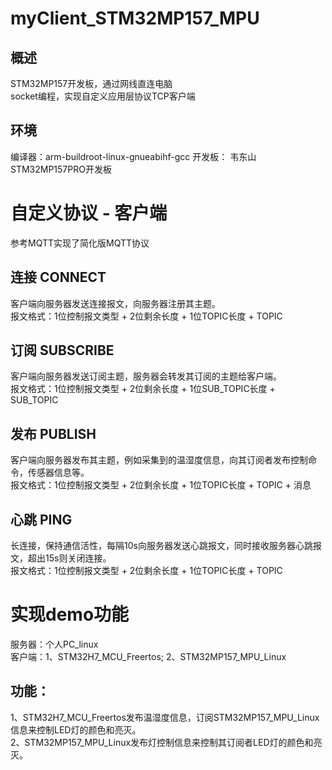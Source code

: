 # myClient_STM32MP157_MPU
## 概述
STM32MP157开发板，通过网线直连电脑  
socket编程，实现自定义应用层协议TCP客户端  

## 环境
编译器：arm-buildroot-linux-gnueabihf-gcc 
开发板： 韦东山STM32MP157PRO开发板    

# 自定义协议 - 客户端
参考MQTT实现了简化版MQTT协议  
## 连接 CONNECT 
客户端向服务器发送连接报文，向服务器注册其主题。  
报文格式：1位控制报文类型 + 2位剩余长度 + 1位TOPIC长度 + TOPIC   
## 订阅 SUBSCRIBE
客户端向服务器发送订阅主题，服务器会转发其订阅的主题给客户端。  
报文格式：1位控制报文类型 + 2位剩余长度 + 1位SUB_TOPIC长度 + SUB_TOPIC   
## 发布 PUBLISH
客户端向服务器发布其主题，例如采集到的温湿度信息，向其订阅者发布控制命令，传感器信息等。  
报文格式：1位控制报文类型 + 2位剩余长度 + 1位TOPIC长度 + TOPIC + 消息  
## 心跳 PING
长连接，保持通信活性，每隔10s向服务器发送心跳报文，同时接收服务器心跳报文，超出15s则关闭连接。  
报文格式：1位控制报文类型 + 2位剩余长度 + 1位TOPIC长度 + TOPIC  

# 实现demo功能
服务器：个人PC_linux  
客户端：1、STM32H7_MCU_Freertos; 2、STM32MP157_MPU_Linux  
## 功能：
1、STM32H7_MCU_Freertos发布温湿度信息，订阅STM32MP157_MPU_Linux信息来控制LED灯的颜色和亮灭。  
2、STM32MP157_MPU_Linux发布灯控制信息来控制其订阅者LED灯的颜色和亮灭。  